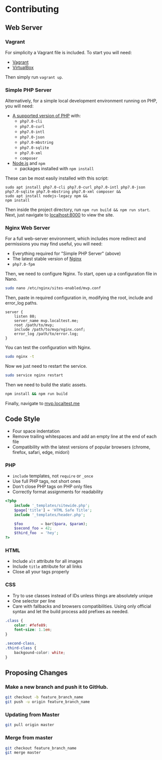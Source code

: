 # Contributing

## Web Server

### Vagrant

For simplicity a Vagrant file is included. To start you will need:

* [Vagrant](http://www.vagrantup.com/downloads.html)
* [VirtualBox](https://www.virtualbox.org/wiki/Linux_Downloads)

Then simply run `vagrant up`.

### Simple PHP Server

Alternatively, for a simple local development environment running on PHP, you will need:

* [A supported version of PHP](http://php.net/supported-versions.php) with:
  * `php7.0-cli`
  * `php7.0-curl`
  * `php7.0-intl`
  * `php7.0-json`
  * `php7.0-mbstring`
  * `php7.0-sqlite`
  * `php7.0-xml`
  * `composer`
* [Node.js](https://nodejs.org/) and `npm`
  * packages installed with `npm install`

These can be most easily installed with this script:

```
sudo apt install php7.0-cli php7.0-curl php7.0-intl php7.0-json php7.0-sqlite php7.0-mbstring php7.0-xml composer &&
sudo apt install nodejs-legacy npm &&
npm install
```

Then inside the project directory, run `npm run build && npm run start`. Next,
just navigate to [localhost:8000](http://localhost:8000/) to view the site.

### Nginx Web Server

For a full web-server environment, which includes more redirect and permissions
you may find useful, you will need:

* Everything required for "Simple PHP Server" (above)
* The latest stable version of [Nginx](http://nginx.org)
* `php7.0-fpm`

Then, we need to configure Nginx. To start, open up a configuration file in
Nano.

```bash
sudo nano /etc/nginx/sites-enabled/mvp.conf
```

Then, paste in required configuration in, modifying the root, include and
error_log paths.

```
server {
    listen 80;
    server_name mvp.localtest.me;
    root /path/to/mvp;
    include /path/to/mvp/nginx.conf;
    error_log /path/to/error.log;
}
```

You can test the configuration with Nginx.

```bash
sudo nginx -t
```

Now we just need to restart the service.

```bash
sudo service nginx restart
```

Then we need to build the static assets.

```bash
npm install && npm run build
```

Finally, navigate to [mvp.localtest.me](http://mvp.localtest.me)

## Code Style

 - Four space indentation
 - Remove trailing whitespaces and add an empty line at the end of each file
 - Compatibility with the latest versions of popular browsers (chrome, firefox,
     safari, edge, midori)

### PHP
 - `include` templates, not `require` or `_once`
 - Use full PHP tags, not short ones
 - Don't close PHP tags on PHP only files
 - Correctly format assignments for readability

```php
<?php
    include '_templates/sitewide.php';
    $page['title'] = 'HTML Safe Title';
    include '_templates/header.php';

    $foo        = bar($para, $param);
    $second_foo = 42;
    $third_foo  = 'hey';
?>
```

### HTML
 - Include `alt` attribute for all images
 - Include `title` attribute for all links
 - Close all your tags properly

### CSS
 - Try to use classes instead of IDs unless things are absolutely unique
 - One selector per line
 - Care with fallbacks and browsers compatibilities. Using only official syntax
     and let the build process add prefixes as needed.

```css
.class {
    color: #fefe89;
    font-size: 1.1em;
}

.second-class,
.third-class {
    backgound-color: white;
}
```

## Proposing Changes

### Make a new branch and push it to GitHub.
```bash
git checkout -b feature_branch_name
git push -u origin feature_branch_name
```

### Updating from Master
```bash
git pull origin master
```

### Merge from master
```bash
git checkout feature_branch_name
git merge master
```
